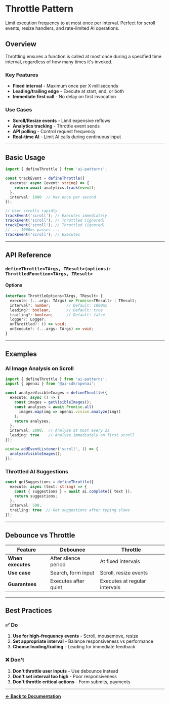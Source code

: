 # Throttle Pattern

Limit execution frequency to at most once per interval. Perfect for scroll events, resize handlers, and rate-limited AI operations.

## Overview

Throttling ensures a function is called at most once during a specified time interval, regardless of how many times it's invoked.

### Key Features

- **Fixed interval** - Maximum once per X milliseconds
- **Leading/trailing edge** - Execute at start, end, or both
- **Immediate first call** - No delay on first invocation

### Use Cases

- **Scroll/Resize events** - Limit expensive reflows
- **Analytics tracking** - Throttle event sends
- **API polling** - Control request frequency
- **Real-time AI** - Limit AI calls during continuous input

---

## Basic Usage

```typescript
import { defineThrottle } from 'ai-patterns';

const trackEvent = defineThrottle({
  execute: async (event: string) => {
    return await analytics.track(event);
  },
  interval: 1000  // Max once per second
});

// User scrolls rapidly
trackEvent('scroll'); // Executes immediately
trackEvent('scroll'); // Throttled (ignored)
trackEvent('scroll'); // Throttled (ignored)
// ... 1000ms passes ...
trackEvent('scroll'); // Executes
```

---

## API Reference

### `defineThrottle<TArgs, TResult>(options): ThrottledFunction<TArgs, TResult>`

#### Options

```typescript
interface ThrottleOptions<TArgs, TResult> {
  execute: (...args: TArgs) => Promise<TResult> | TResult;
  interval?: number;       // Default: 1000ms
  leading?: boolean;       // Default: true
  trailing?: boolean;      // Default: false
  logger?: Logger;
  onThrottled?: () => void;
  onExecute?: (...args: TArgs) => void;
}
```

---

## Examples

### AI Image Analysis on Scroll

```typescript
import { defineThrottle } from 'ai-patterns';
import { openai } from '@ai-sdk/openai';

const analyzeVisibleImages = defineThrottle({
  execute: async () => {
    const images = getVisibleImages();
    const analyses = await Promise.all(
      images.map(img => openai.vision.analyze(img))
    );
    return analyses;
  },
  interval: 2000,  // Analyze at most every 2s
  leading: true    // Analyze immediately on first scroll
});

window.addEventListener('scroll', () => {
  analyzeVisibleImages();
});
```

### Throttled AI Suggestions

```typescript
const getSuggestions = defineThrottle({
  execute: async (text: string) => {
    const { suggestions } = await ai.complete({ text });
    return suggestions;
  },
  interval: 500,
  trailing: true  // Get suggestions after typing slows
});
```

---

## Debounce vs Throttle

| Feature | Debounce | Throttle |
|---------|----------|----------|
| **When executes** | After silence period | At fixed intervals |
| **Use case** | Search, form input | Scroll, resize events |
| **Guarantees** | Executes after quiet | Executes at regular intervals |

---

## Best Practices

### ✅ Do

1. **Use for high-frequency events** - Scroll, mousemove, resize
2. **Set appropriate interval** - Balance responsiveness vs performance
3. **Choose leading/trailing** - Leading for immediate feedback

### ❌ Don't

1. **Don't throttle user inputs** - Use debounce instead
2. **Don't set interval too high** - Poor responsiveness
3. **Don't throttle critical actions** - Form submits, payments

---

**[← Back to Documentation](../../README.md#patterns)**
